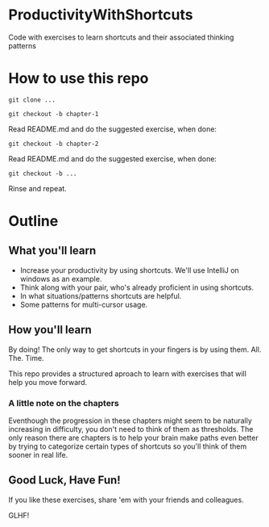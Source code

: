 # ProductivityWithShortcuts
Code with exercises to learn shortcuts and their associated thinking patterns

# How to use this repo
`git clone ...`

`git checkout -b chapter-1`

Read README.md and do the suggested exercise, when done:

`git checkout -b chapter-2`

Read README.md and do the suggested exercise, when done:

`git checkout -b ...`

Rinse and repeat.

# Outline
## What you'll learn
* Increase your productivity by using shortcuts. We'll use IntelliJ on windows as an example.
* Think along with your pair, who's already proficient in using shortcuts.
* In what situations/patterns shortcuts are helpful.
* Some patterns for multi-cursor usage.

## How you'll learn
By doing! The only way to get shortcuts in your fingers is by using them. All. The. Time.

This repo provides a structured aproach to learn with exercises that will help you move forward.

### A little note on the chapters
Eventhough the progression in these chapters might seem to be naturally increasing in difficulty, you don't need to think of them as thresholds.
The only reason there are chapters is to help your brain make paths even better by trying to categorize certain types of shortcuts so you'll think of them sooner in real life.

## Good Luck, Have Fun!
If you like these exercises, share \'em with your friends and colleagues.

GLHF!